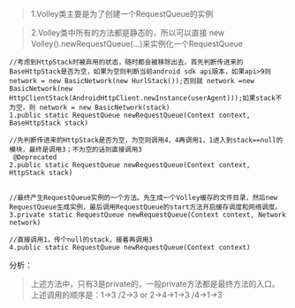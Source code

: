 
> 1.Volley类主要是为了创建一个RequestQueue的实例

> 2.Volley类中所有的方法都是静态的，所以可以直接 new Volley().newRequestQueue(...)来实例化一个RequestQueue


```
//考虑到HttpStack时被弃用的状态，随时都会被移除出去，首先判断传进来的BaseHttpStack是否为空，如果为空则判断当前android sdk api版本，如果api>9则network = new BasicNetwork(new HurlStack());否则就 network =new BasicNetwork(new HttpClientStack(AndroidHttpClient.newInstance(userAgent)));如果stack不为空，则 network = new BasicNetwork(stack)
1.public static RequestQueue newRequestQueue(Context context, BaseHttpStack stack)

//先判断传进来的HttpStack是否为空，为空则调用4，4再调用1，1进入到stack==null的模块，最终是调用3；不为空的话则直接调用3
 @Deprecated
2.public static RequestQueue newRequestQueue(Context context, HttpStack stack)


//最终产生RequestQueue实例的一个方法。先生成一个Volley缓存的文件目录，然后new RequestQueue生成实例，最后调用RequestQueue的start方法开启缓存调度和网络调度。
3.private static RequestQueue newRequestQueue(Context context, Network network) 

//直接调用1，传个null的stack，接着再调用3
4.public static RequestQueue newRequestQueue(Context context)
```

分析：
> 上述方法中，只有3是private的，一般private方法都是最终方法的入口。
上述调用的顺序是：1->3 /2->3 or 2->4->1->3 /4->1->3


